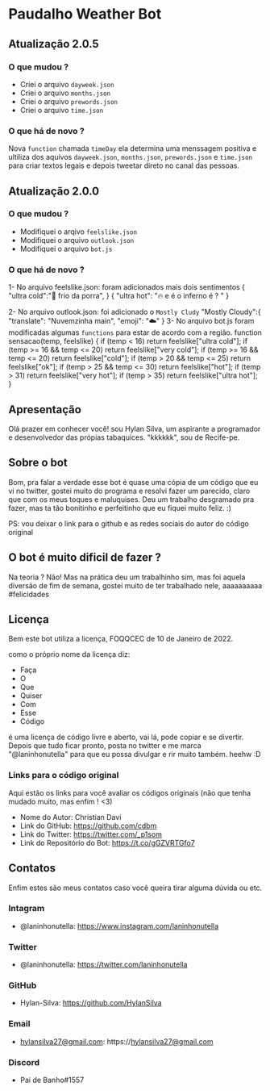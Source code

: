 # Paudalho Weather Bot

## Atualização 2.0.5

### O que mudou ?
* Criei o arquivo `dayweek.json`
* Criei o arquivo `months.json`
* Criei o arquivo `prewords.json`
* Criei o arquivo `time.json`
### O que há de novo ?
Nova `function` chamada `timeDay` ela determina uma menssagem positiva
e ultiliza dos aquivos `dayweek.json`, `months.json`, `prewords.json` e `time.json`
para criar textos legais e depois tweetar direto no canal das pessoas.


## Atualização 2.0.0

### O que mudou ?
* Modifiquei o arqivo `feelslike.json`
* Modifiquei o arquivo `outlook.json`
* Modifiquei o arquivo `bot.js`
### O que há de novo ?
1- No arquivo feelslike.json: foram adicionados mais dois sentimentos
         { "ultra cold":"🥶 frio da porra", }
         { "ultra hot": "🔥 e é o inferno é ? " }

2- No arquivo outlook.json: foi adicionado o `Mostly Cludy`
        "Mostly Cloudy":{
        "translate": "Nuvemzinha main",
        "emoji": "☁️"
                        }
3- No arquivo bot.js foram modificadas algumas `functions` para estar de acordo com a região.
        function sensacao(temp, feelslike) {
                 if (temp < 16)
                    return feelslike["ultra cold"];
                 if (temp >= 16 && temp <= 20)
                    return feelslike["very cold"];
                 if (temp >= 16 && temp <= 20)
                    return feelslike["cold"];
                 if (temp > 20 && temp <= 25)
                    return feelslike["ok"];
                 if (temp > 25 && temp <= 30)
                    return feelslike["hot"];
                 if (temp > 31)
                    return feelslike["very hot"];
                 if (temp > 35)
                    return feelslike["ultra hot"];
}

## Apresentação

Olá prazer em conhecer você! sou Hylan Silva, um aspirante a programador
e desenvolvedor das própias tabaquices. "kkkkkk", sou de Recife-pe.

## Sobre o bot

Bom, pra falar a verdade esse bot é quase uma cópia de um código que eu vi 
no twitter, gostei muito do programa e resolvi fazer um parecido, claro que
com os meus toques e maluquises. Deu um trabalho desgramado pra fazer, mas
ta tão bonitinho e perfeitinho que eu fiquei muito feliz. :) 

PS: vou deixar o link para o github e as redes sociais do autor do código original

## O bot é muito dificil de fazer ? 

Na teoria ? Não! Mas na prática deu um trabalhinho sim, mas foi aquela diversão
de fim de semana, gostei muito de ter trabalhado nele, aaaaaaaaaa #felicidades

## Licença

Bem este bot utiliza a licença, FOQQCEC de 10 de Janeiro de 2022.

como o próprio nome da licença diz: 
* Faça
* O
* Que 
* Quiser
* Com 
* Esse
* Código

é uma licença de código livre e aberto, vai lá, pode copiar e se divertir.
Depois que tudo ficar pronto, posta no twitter e me marca "@laninhonutella"
para que eu possa divulgar e rir muito também. heehw :D 

### Links para o código original

Aqui estão os links para você avaliar os códigos originais (não que tenha mudado muito, mas enfim ! <3)

* Nome do Autor: Christian Davi
* Link do GitHub: https://github.com/cdbm
* Link do Twitter: https://twitter.com/_p1som
* Link do Repositório do Bot: https://t.co/gGZVRTGfo7


## Contatos 

Enfim estes são meus contatos caso você queira tirar alguma dúvida ou etc.

### Intagram
* @laninhonutella: https://www.instagram.com/laninhonutella

### Twitter
* @laninhonutella: https://twitter.com/laninhonutella

### GitHub
* Hylan-Silva: https://github.com/HylanSilva

### Email
* hylansilva27@gmail.com: https://hylansilva27@gmail.com

### Discord
* Pai de Banho#1557 